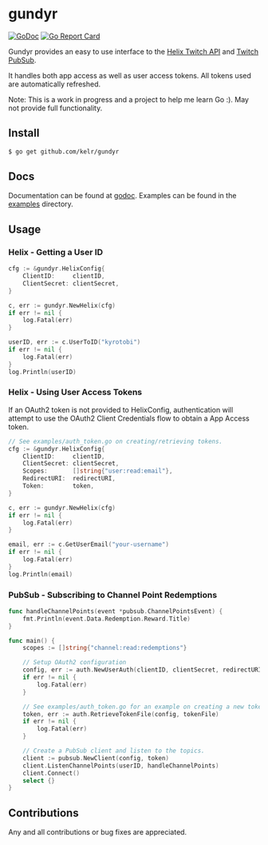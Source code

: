 # gundyr 

[![GoDoc](https://godoc.org/github.com/kelr/gundyr?status.png)](https://godoc.org/github.com/kelr/gundyr) [![Go Report Card](https://goreportcard.com/badge/github.com/kelr/gundyr)](https://goreportcard.com/report/github.com/kelr/gundyr)

Gundyr provides an easy to use interface to the [Helix Twitch API](https://dev.twitch.tv/docs/api/reference) and [Twitch PubSub](https://dev.twitch.tv/docs/pubsub).

It handles both app access as well as user access tokens. All tokens used are automatically refreshed.

Note: This is a work in progress and a project to help me learn Go :). May not provide full functionality.

## Install

```bash
$ go get github.com/kelr/gundyr
```

## Docs

Documentation can be found at [godoc](https://godoc.org/github.com/kelr/gundyr). Examples can be found in the [examples](https://github.com/kelr/gundyr/tree/master/examples) directory.

## Usage
### Helix - Getting a User ID

```go
cfg := &gundyr.HelixConfig{
	ClientID:     clientID, 
	ClientSecret: clientSecret,
}

c, err := gundyr.NewHelix(cfg)
if err != nil {
	log.Fatal(err)
}

userID, err := c.UserToID("kyrotobi")
if err != nil {
	log.Fatal(err)
}
log.Println(userID)
```

### Helix - Using User Access Tokens

If an OAuth2 token is not provided to HelixConfig, authentication will attempt to use the OAuth2 Client Credentials flow to obtain a App Access token.

```go
// See examples/auth_token.go on creating/retrieving tokens.
cfg := &gundyr.HelixConfig{
	ClientID:     clientID,
	ClientSecret: clientSecret,
	Scopes:       []string{"user:read:email"},
	RedirectURI:  redirectURI,
	Token:        token,
}

c, err := gundyr.NewHelix(cfg)
if err != nil {
	log.Fatal(err)
}

email, err := c.GetUserEmail("your-username")
if err != nil {
	log.Fatal(err)
}
log.Println(email)
```

### PubSub - Subscribing to Channel Point Redemptions

```go
func handleChannelPoints(event *pubsub.ChannelPointsEvent) {
	fmt.Println(event.Data.Redemption.Reward.Title)
}

func main() {
	scopes := []string{"channel:read:redemptions"}

	// Setup OAuth2 configuration
	config, err := auth.NewUserAuth(clientID, clientSecret, redirectURI, &scopes)
	if err != nil {
		log.Fatal(err)
	}

	// See examples/auth_token.go for an example on creating a new token.
	token, err := auth.RetrieveTokenFile(config, tokenFile)
	if err != nil {
		log.Fatal(err)
	}

	// Create a PubSub client and listen to the topics.
	client := pubsub.NewClient(config, token)
	client.ListenChannelPoints(userID, handleChannelPoints)
	client.Connect()
	select {}
}

```

## Contributions
Any and all contributions or bug fixes are appreciated.
